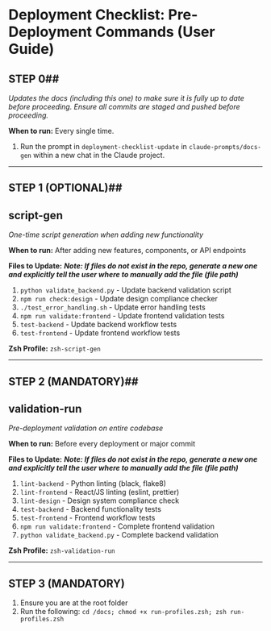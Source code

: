 # Deployment Checklist: Pre-Deployment Commands (User Guide)

## STEP 0##

_Updates the docs (including this one) to make sure it is fully up to date before proceeding. Ensure all commits are staged and pushed before proceeding._

**When to run:** Every single time.

1. Run the prompt in `deployment-checklist-update` in `claude-prompts/docs-gen` within a new chat in the Claude project.

---

## STEP 1 (OPTIONAL)##

## **script-gen**

_One-time script generation when adding new functionality_

**When to run:** After adding new features, components, or API endpoints

**Files to Update:**
**_*Note: If files do not exist in the repo, generate a new one and explicitly tell the user where to manually add the file (file path)*_**

1. `python validate_backend.py` - Update backend validation script
2. `npm run check:design` - Update design compliance checker
3. `./test_error_handling.sh` - Update error handling tests
4. `npm run validate:frontend` - Update frontend validation tests
5. `test-backend` - Update backend workflow tests
6. `test-frontend` - Update frontend workflow tests

**Zsh Profile:** `zsh-script-gen`

---

## STEP 2 (MANDATORY)##

## **validation-run**

_Pre-deployment validation on entire codebase_

**When to run:** Before every deployment or major commit

**Files to Update:**
**_*Note: If files do not exist in the repo, generate a new one and explicitly tell the user where to manually add the file (file path)*_**

1. `lint-backend` - Python linting (black, flake8)
2. `lint-frontend` - React/JS linting (eslint, prettier)
3. `lint-design` - Design system compliance check
4. `test-backend` - Backend functionality tests
5. `test-frontend` - Frontend workflow tests
6. `npm run validate:frontend` - Complete frontend validation
7. `python validate_backend.py` - Complete backend validation

**Zsh Profile:** `zsh-validation-run`

---

## STEP 3 (MANDATORY)

1. Ensure you are at the root folder
2. Run the following: `cd /docs; chmod +x run-profiles.zsh; zsh run-profiles.zsh`
